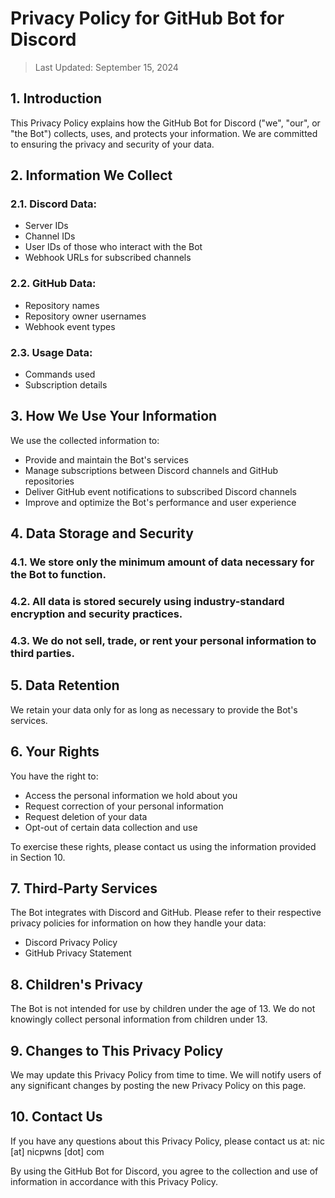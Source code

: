 # Privacy Policy for GitHub Bot for Discord

> Last Updated: September 15, 2024

## 1. Introduction

This Privacy Policy explains how the GitHub Bot for Discord ("we", "our", or "the Bot") collects, uses, and protects your information. We are committed to ensuring the privacy and security of your data.

## 2. Information We Collect

### 2.1. Discord Data:

- Server IDs
- Channel IDs
- User IDs of those who interact with the Bot
- Webhook URLs for subscribed channels

### 2.2. GitHub Data:

- Repository names
- Repository owner usernames
- Webhook event types

### 2.3. Usage Data:

- Commands used
- Subscription details

## 3. How We Use Your Information

We use the collected information to:

- Provide and maintain the Bot's services
- Manage subscriptions between Discord channels and GitHub repositories
- Deliver GitHub event notifications to subscribed Discord channels
- Improve and optimize the Bot's performance and user experience

## 4. Data Storage and Security

### 4.1. We store only the minimum amount of data necessary for the Bot to function.

### 4.2. All data is stored securely using industry-standard encryption and security practices.

### 4.3. We do not sell, trade, or rent your personal information to third parties.

## 5. Data Retention

We retain your data only for as long as necessary to provide the Bot's services.

## 6. Your Rights

You have the right to:

- Access the personal information we hold about you
- Request correction of your personal information
- Request deletion of your data
- Opt-out of certain data collection and use

To exercise these rights, please contact us using the information provided in Section 10.

## 7. Third-Party Services

The Bot integrates with Discord and GitHub. Please refer to their respective privacy policies for information on how they handle your data:

- Discord Privacy Policy
- GitHub Privacy Statement

## 8. Children's Privacy

The Bot is not intended for use by children under the age of 13. We do not knowingly collect personal information from children under 13.

## 9. Changes to This Privacy Policy

We may update this Privacy Policy from time to time. We will notify users of any significant changes by posting the new Privacy Policy on this page.

## 10. Contact Us

If you have any questions about this Privacy Policy, please contact us at:
nic \[at\] nicpwns \[dot\] com

By using the GitHub Bot for Discord, you agree to the collection and use of information in accordance with this Privacy Policy.
